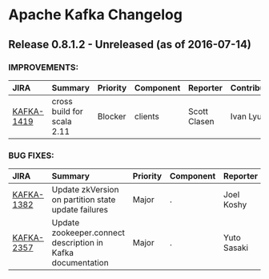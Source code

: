 
<!---
# Licensed to the Apache Software Foundation (ASF) under one
# or more contributor license agreements.  See the NOTICE file
# distributed with this work for additional information
# regarding copyright ownership.  The ASF licenses this file
# to you under the Apache License, Version 2.0 (the
# "License"); you may not use this file except in compliance
# with the License.  You may obtain a copy of the License at
#
#     http://www.apache.org/licenses/LICENSE-2.0
#
# Unless required by applicable law or agreed to in writing, software
# distributed under the License is distributed on an "AS IS" BASIS,
# WITHOUT WARRANTIES OR CONDITIONS OF ANY KIND, either express or implied.
# See the License for the specific language governing permissions and
# limitations under the License.
-->
# Apache Kafka Changelog

## Release 0.8.1.2 - Unreleased (as of 2016-07-14)



### IMPROVEMENTS:

| JIRA | Summary | Priority | Component | Reporter | Contributor |
|:---- |:---- | :--- |:---- |:---- |:---- |
| [KAFKA-1419](https://issues.apache.org/jira/browse/KAFKA-1419) | cross build for scala 2.11 |  Blocker | clients | Scott Clasen | Ivan Lyutov |


### BUG FIXES:

| JIRA | Summary | Priority | Component | Reporter | Contributor |
|:---- |:---- | :--- |:---- |:---- |:---- |
| [KAFKA-1382](https://issues.apache.org/jira/browse/KAFKA-1382) | Update zkVersion on partition state update failures |  Major | . | Joel Koshy | Sriharsha Chintalapani |
| [KAFKA-2357](https://issues.apache.org/jira/browse/KAFKA-2357) | Update zookeeper.connect description in Kafka documentation |  Major | . | Yuto Sasaki | David Jacot |



